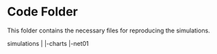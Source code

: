 # Code Folder 

This folder contains the necessary files for reproducing the simulations.

simulations
|
|-charts
|-net01